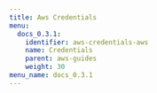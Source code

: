 ```yaml
---
title: Aws Credentials
menu:
  docs_0.3.1:
    identifier: aws-credentials-aws
    name: Credentials
    parent: aws-guides
    weight: 30
menu_name: docs_0.3.1
---
```


